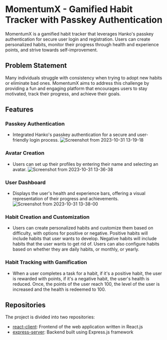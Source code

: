 # MomentumX - Gamified Habit Tracker with Passkey Authentication

MomentumX is a gamified habit tracker that leverages Hanko's passkey authentication for secure user login and registration. Users can create personalized habits, monitor their progress through health and experience points, and strive towards self-improvement.

## Problem Statement

Many individuals struggle with consistency when trying to adopt new habits or eliminate bad ones. MomentumX aims to address this challenge by providing a fun and engaging platform that encourages users to stay motivated, track their progress, and achieve their goals.

## Features

### Passkey Authentication

- Integrated Hanko's passkey authentication for a secure and user-friendly login process.
  ![Screenshot from 2023-10-31 13-19-18](https://github.com/momentumXbyLakshya/react-client/assets/81241551/272281df-a0ab-444d-aaa6-1f07818ebee5)

### Avatar Creation

- Users can set up their profiles by entering their name and selecting an avatar.
  ![Screenshot from 2023-10-31 13-36-38](https://github.com/momentumXbyLakshya/react-client/assets/81241551/97c27a4b-9d11-4c7b-97f7-9369a4413ebc)

### User Dashboard

- Displays the user's health and experience bars, offering a visual representation of their progress and achievements.
  ![Screenshot from 2023-10-31 13-38-00](https://github.com/momentumXbyLakshya/react-client/assets/81241551/915f76e1-ab44-4f6d-be56-c037318532f8)

### Habit Creation and Customization

- Users can create personalized habits and customize them based on difficulty, with options for positive or negative. Positive habits will include habits that user wants to develop. Negative habits will include habits that the user wants to get rid of. Users can also configure habits based on whether they are daily habits, or monthly, or yearly.

### Habit Tracking with Gamification

- When a user completes a task for a habit, if it's a positive habit, the user is rewarded with points, if it's a negative habit, the user's health is reduced. Once, the points of the user reach 100, the level of the user is increased and the health is redeemed to 100.

## Repositories

The project is divided into two repositories:

- <a href="https://github.com/momentumXbyLakshya/react-client">react-client</a>: Frontend of the web application written in React.js
- <a href="https://github.com/momentumXbyLakshya/react-client">express-server</a>: Backend built using Express.js framework

